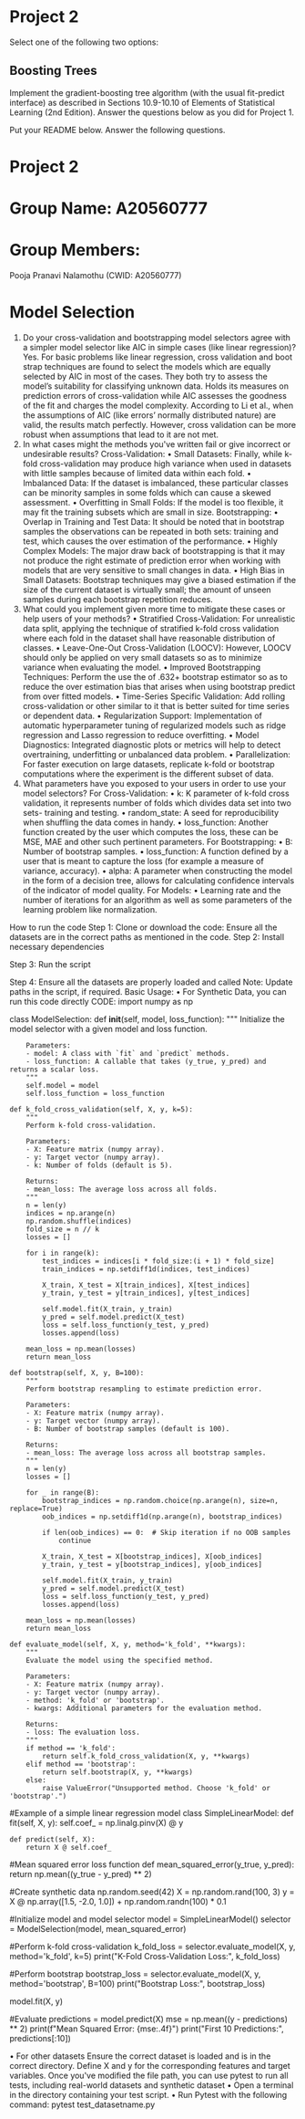 # Project 2

Select one of the following two options:

## Boosting Trees

Implement the gradient-boosting tree algorithm (with the usual fit-predict interface) as described in Sections 10.9-10.10 of Elements of Statistical Learning (2nd Edition). Answer the questions below as you did for Project 1.

Put your README below. Answer the following questions.

# Project 2

# Group Name: A20560777

# Group Members:
Pooja Pranavi Nalamothu (CWID: A20560777)

# Model Selection

1.	Do your cross-validation and bootstrapping model selectors agree with a simpler model selector like AIC in simple cases (like linear regression)?
Yes. For basic problems like linear regression, cross validation and boot strap techniques are found to select the models which are equally selected by AIC in most of the cases. They both try to assess the model’s suitability for classifying unknown data. Holds its measures on prediction errors of cross-validation while AIC assesses the goodness of the fit and charges the model complexity. According to Li et al., when the assumptions of AIC (like errors’ normally distributed nature) are valid, the results match perfectly. However, cross validation can be more robust when assumptions that lead to it are not met.
2.	In what cases might the methods you've written fail or give incorrect or undesirable results?
Cross-Validation:
•	Small Datasets: Finally, while k-fold cross-validation may produce high variance when used in datasets with little samples because of limited data within each fold.
•	Imbalanced Data: If the dataset is imbalanced, these particular classes can be minority samples in some folds which can cause a skewed assessment.
•	Overfitting in Small Folds: If the model is too flexible, it may fit the training subsets which are small in size.
Bootstrapping:
•	Overlap in Training and Test Data: It should be noted that in bootstrap samples the observations can be repeated in both sets: training and test, which causes the over estimation of the performance.
•	Highly Complex Models: The major draw back of bootstrapping is that it may not produce the right estimate of prediction error when working with models that are very sensitive to small changes in data.
•	High Bias in Small Datasets: Bootstrap techniques may give a biased estimation if the size of the current dataset is virtually small; the amount of unseen samples during each bootstrap repetition reduces.
3.	What could you implement given more time to mitigate these cases or help users of your methods?
•	Stratified Cross-Validation: For unrealistic data split, applying the technique of stratified k-fold cross validation where each fold in the dataset shall have reasonable distribution of classes.
•	Leave-One-Out Cross-Validation (LOOCV): However, LOOCV should only be applied on very small datasets so as to minimize variance when evaluating the model.
•	Improved Bootstrapping Techniques: Perform the use the of .632+ bootstrap estimator so as to reduce the over estimation bias that arises when using bootstrap predict from over fitted models.
•	Time-Series Specific Validation: Add rolling cross-validation or other similar to it that is better suited for time series or dependent data.
•	Regularization Support: Implementation of automatic hyperparameter tuning of regularized models such as ridge regression and Lasso regression to reduce overfitting.
•	Model Diagnostics: Integrated diagnostic plots or metrics will help to detect overtraining, underfitting or unbalanced data problem.
•	Parallelization: For faster execution on large datasets, replicate k-fold or bootstrap computations where the experiment is the different subset of data.
4.	What parameters have you exposed to your users in order to use your model selectors?
For Cross-Validation:
•	k: K parameter of k-fold cross validation, it represents number of folds which divides data set into two sets- training and testing.
•	random_state: A seed for reproducibility when shuffling the data comes in handy.
•	loss_function: Another function created by the user which computes the loss, these can be MSE, MAE and other such pertinent parameters.
For Bootstrapping:
•	B: Number of bootstrap samples.
•	loss_function: A function defined by a user that is meant to capture the loss (for example a measure of variance, accuracy).
•	alpha: A parameter when constructing the model in the form of a decision tree, allows for calculating confidence intervals of the indicator of model quality.
For Models:
•	Learning rate and the number of iterations for an algorithm as well as some parameters of the learning problem like normalization.

How to run the code
Step 1:
Clone or download the code: Ensure all the datasets are in the correct paths as mentioned in the code.
Step 2:
Install necessary dependencies
 
Step 3:
Run the script
 
Step 4:
Ensure all the datasets are properly loaded and called
Note: Update paths in the script, if required.
Basic Usage:
•	For Synthetic Data, you can run this code directly
CODE:
import numpy as np

class ModelSelection:
    def __init__(self, model, loss_function):
        """
        Initialize the model selector with a given model and loss function.

        Parameters:
        - model: A class with `fit` and `predict` methods.
        - loss_function: A callable that takes (y_true, y_pred) and returns a scalar loss.
        """
        self.model = model
        self.loss_function = loss_function

    def k_fold_cross_validation(self, X, y, k=5):
        """
        Perform k-fold cross-validation.

        Parameters:
        - X: Feature matrix (numpy array).
        - y: Target vector (numpy array).
        - k: Number of folds (default is 5).

        Returns:
        - mean_loss: The average loss across all folds.
        """
        n = len(y)
        indices = np.arange(n)
        np.random.shuffle(indices)
        fold_size = n // k
        losses = []

        for i in range(k):
            test_indices = indices[i * fold_size:(i + 1) * fold_size]
            train_indices = np.setdiff1d(indices, test_indices)

            X_train, X_test = X[train_indices], X[test_indices]
            y_train, y_test = y[train_indices], y[test_indices]

            self.model.fit(X_train, y_train)
            y_pred = self.model.predict(X_test)
            loss = self.loss_function(y_test, y_pred)
            losses.append(loss)

        mean_loss = np.mean(losses)
        return mean_loss

    def bootstrap(self, X, y, B=100):
        """
        Perform bootstrap resampling to estimate prediction error.

        Parameters:
        - X: Feature matrix (numpy array).
        - y: Target vector (numpy array).
        - B: Number of bootstrap samples (default is 100).

        Returns:
        - mean_loss: The average loss across all bootstrap samples.
        """
        n = len(y)
        losses = []

        for _ in range(B):
            bootstrap_indices = np.random.choice(np.arange(n), size=n, replace=True)
            oob_indices = np.setdiff1d(np.arange(n), bootstrap_indices)

            if len(oob_indices) == 0:  # Skip iteration if no OOB samples
                continue

            X_train, X_test = X[bootstrap_indices], X[oob_indices]
            y_train, y_test = y[bootstrap_indices], y[oob_indices]

            self.model.fit(X_train, y_train)
            y_pred = self.model.predict(X_test)
            loss = self.loss_function(y_test, y_pred)
            losses.append(loss)

        mean_loss = np.mean(losses)
        return mean_loss

    def evaluate_model(self, X, y, method='k_fold', **kwargs):
        """
        Evaluate the model using the specified method.

        Parameters:
        - X: Feature matrix (numpy array).
        - y: Target vector (numpy array).
        - method: 'k_fold' or 'bootstrap'.
        - kwargs: Additional parameters for the evaluation method.

        Returns:
        - loss: The evaluation loss.
        """
        if method == 'k_fold':
            return self.k_fold_cross_validation(X, y, **kwargs)
        elif method == 'bootstrap':
            return self.bootstrap(X, y, **kwargs)
        else:
            raise ValueError("Unsupported method. Choose 'k_fold' or 'bootstrap'.")
#Example of a simple linear regression model
class SimpleLinearModel:
    def fit(self, X, y):
        self.coef_ = np.linalg.pinv(X) @ y

    def predict(self, X):
        return X @ self.coef_

#Mean squared error loss function
def mean_squared_error(y_true, y_pred):
    return np.mean((y_true - y_pred) ** 2)

#Create synthetic data
np.random.seed(42)
X = np.random.rand(100, 3)
y = X @ np.array([1.5, -2.0, 1.0]) + np.random.randn(100) * 0.1

#Initialize model and model selector
model = SimpleLinearModel()
selector = ModelSelection(model, mean_squared_error)

#Perform k-fold cross-validation
k_fold_loss = selector.evaluate_model(X, y, method='k_fold', k=5)
print("K-Fold Cross-Validation Loss:", k_fold_loss)

#Perform bootstrap
bootstrap_loss = selector.evaluate_model(X, y, method='bootstrap', B=100)
print("Bootstrap Loss:", bootstrap_loss)

model.fit(X, y)

#Evaluate
predictions = model.predict(X)
mse = np.mean((y - predictions) ** 2)
print(f"Mean Squared Error: {mse:.4f}")
print("First 10 Predictions:", predictions[:10])

•	For other datasets
Ensure the correct dataset is loaded and is in the correct directory.
Define X and y for the corresponding features and target variables.
Once you've modified the file path, you can use pytest to run all tests, including real-world datasets and synthetic dataset
•	Open a terminal in the directory containing your test script.
•	Run Pytest with the following command: pytest test_datasetname.py

 
